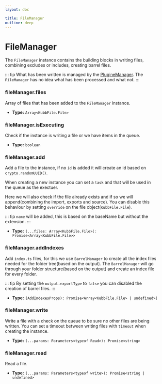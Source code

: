 ```yaml
---
layout: doc

title: FileManager
outline: deep
---
```


# FileManager <Badge type="info" text="@kubb/core" />

The `FileManager` instance contains the building blocks in writing files, combining excludes or includes, creating barrel files.

::: tip
What has been written is managed by the [PlugineManager](/reference/pluginManager/). The `FileManager` has no idea what has been processed and what not.
:::

### fileManager.files

Array of files that has been added to the `FileManager` instance.

- **Type:** `Array<KubbFile.File>` <br/>

### fileManager.isExecuting

Check if the instance is writing a file or we have items in the queue.

- **Type:** `boolean` <br/>

### fileManager.add

Add a file to the instance, if no `id` is added it will create an id based on `crypto.randomUUID()`.<br/>

When creating a new instance you can set a `task` and that will be used in the queue as the exectuer. <br/>

Here we will also check if the file already exists and if so we will append(combining the import, exports and source). You can disable this behaviour by setting `override` on the file object(`KubbFile.File`).

::: tip
`name` will be added, this is based on the baseName but without the extension.
:::

- **Type:** `(...files: Array<KubbFile.File>): Promise<Array<KubbFile.File>>` <br/>

### fileManager.addIndexes

Add `index.ts` files, for this we use `BarrelManager` to create all the index files needed for the folder tree(based on the output). The `BarrelManager` will go through your folder structure(based on the output) and create an index file for every folder.

::: tip
By setting the `output.exportType` to `false` you can disabled the creation of barrel files.
:::

- **Type:** `(AddIndexesProps): Promise<Array<KubbFile.File> | undefined>)` <br/>

### fileManager.write

Write a file with a check on the queue to be sure no other files are being written. You can set a timeout between writing files with `timeout` when creating the instance.

- **Type:** `(...params: Parameters<typeof Read>): Promise<string>` <br/>

### fileManager.read

Read a file.

- **Type:** `(...params: Parameters<typeof write>): Promise<string | undefined>` <br/>
